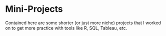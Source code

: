 # Mini-Projects

Contained here are some shorter (or just more niche) projects that I worked on to get more practice with tools like R, SQL, Tableau, etc.
